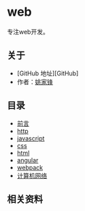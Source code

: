 # web

专注web开发。

## 关于

- [GitHub 地址][GitHub]
- 作者：[姚家锋](https://github.com/yaojiafeng)

## 目录

- [前言](README.md)
- [http](https://github.com/yaojiafeng/web/blob/master/http/README.md)
- [javascript](https://github.com/yaojiafeng/web/tree/master/JavaScript)
- [css](https://github.com/yaojiafeng/web/tree/master/css) 
- [html](engineering/README.md)
- [angular](engineering/lint.md)
- [webpack](thanks/README.md)
- [计算机网络](https://github.com/yaojiafeng/web/tree/master/%E8%AE%A1%E7%AE%97%E6%9C%BA%E7%BD%91%E7%BB%9C)

## 相关资料


